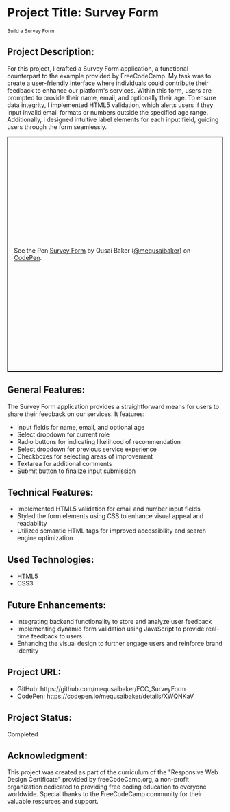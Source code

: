 <h1>Project Title: Survey Form</h1>
<small>Build a Survey Form</small>

<h2>Project Description:</h2>
<p>
For this project, I crafted a Survey Form application, a functional counterpart to the example provided by FreeCodeCamp. My task was to create a user-friendly interface where individuals could contribute their feedback to enhance our platform's services. Within this form, users are prompted to provide their name, email, and optionally their age. To ensure data integrity, I implemented HTML5 validation, which alerts users if they input invalid email formats or numbers outside the specified age range. Additionally, I designed intuitive label elements for each input field, guiding users through the form seamlessly.
</p>

<p class="codepen" data-height="549" data-default-tab="result" data-slug-hash="XWQNKaV" data-user="mequsaibaker" style="height: 549px; box-sizing: border-box; display: flex; align-items: center; justify-content: center; border: 2px solid; margin: 1em 0; padding: 1em;">
  <span>See the Pen <a href="https://codepen.io/mequsaibaker/pen/XWQNKaV">
  Survey Form</a> by Qusai Baker (<a href="https://codepen.io/mequsaibaker">@mequsaibaker</a>)
  on <a href="https://codepen.io">CodePen</a>.</span>
</p>
<script async src="https://cpwebassets.codepen.io/assets/embed/ei.js"></script>

<h2>General Features:</h2>
<p>
The Survey Form application provides a straightforward means for users to share their feedback on our services. It features:
</p>
<ul>
  <li>Input fields for name, email, and optional age</li>
  <li>Select dropdown for current role</li>
  <li>Radio buttons for indicating likelihood of recommendation</li>
  <li>Select dropdown for previous service experience</li>
  <li>Checkboxes for selecting areas of improvement</li>
  <li>Textarea for additional comments</li>
  <li>Submit button to finalize input submission</li>
</ul>

<h2>Technical Features:</h2>
<ul>
  <li>Implemented HTML5 validation for email and number input fields</li>
  <li>Styled the form elements using CSS to enhance visual appeal and readability</li>
  <li>Utilized semantic HTML tags for improved accessibility and search engine optimization</li>
</ul>

<h2>Used Technologies:</h2>
<ul>
  <li>HTML5</li>
  <li>CSS3</li>
</ul>

<h2>Future Enhancements:</h2>
<ul>
  <li>Integrating backend functionality to store and analyze user feedback</li>
  <li>Implementing dynamic form validation using JavaScript to provide real-time feedback to users</li>
  <li>Enhancing the visual design to further engage users and reinforce brand identity</li>
</ul>

<h2>Project URL:</h2>
<ul>
  <li>GitHub: https://github.com/mequsaibaker/FCC_SurveyForm</li>
  <li>CodePen: https://codepen.io/mequsaibaker/details/XWQNKaV</li>
</ul>

<h2>Project Status:</h2>
<p>Completed</p>

<h2>Acknowledgment:</h2>
<p>
This project was created as part of the curriculum of the "Responsive Web Design Certificate" provided by freeCodeCamp.org, a non-profit organization dedicated to providing free coding education to everyone worldwide. Special thanks to the FreeCodeCamp community for their valuable resources and support.
</p>
